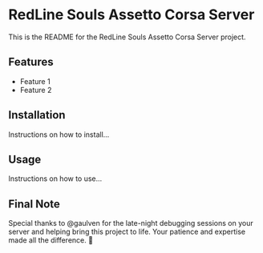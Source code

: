 # RedLine Souls Assetto Corsa Server

This is the README for the RedLine Souls Assetto Corsa Server project.

## Features
- Feature 1
- Feature 2

## Installation
Instructions on how to install...

## Usage
Instructions on how to use...

## Final Note
Special thanks to @gaulven for the late-night debugging sessions on your server and helping bring this project to life. Your patience and expertise made all the difference. 🙏